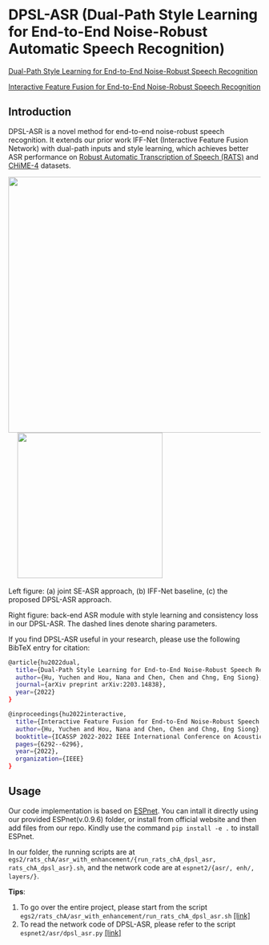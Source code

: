 # DPSL-ASR (Dual-Path Style Learning for End-to-End Noise-Robust Automatic Speech Recognition)

[Dual-Path Style Learning for End-to-End Noise-Robust Speech Recognition](https://arxiv.org/abs/2203.14838)

[Interactive Feature Fusion for End-to-End Noise-Robust Speech Recognition](https://arxiv.org/abs/2110.05267)

## Introduction

DPSL-ASR is a novel method for end-to-end noise-robust speech recognition. It extends our prior work IFF-Net (Interactive Feature Fusion Network) with dual-path inputs and style learning, which achieves better ASR performance on [Robust Automatic Transcription of Speech (RATS)](https://github.com/YUCHEN005/RATS-Channel-A-Speech-Data) and [CHiME-4](https://spandh.dcs.shef.ac.uk/chime_challenge/CHiME4/data.html) datasets.

<img width=510 src="https://user-images.githubusercontent.com/90536618/196597886-bd3af18c-0cd7-4852-8066-5b5872531b0c.png"> &emsp; <img width=290 src="https://user-images.githubusercontent.com/90536618/196597890-55bdcd9a-e958-476a-b1d3-248b1ba563ea.png">


Left figure: (a) joint SE-ASR approach, (b) IFF-Net baseline, (c) the proposed DPSL-ASR approach.

Right figure: back-end ASR module with style learning and consistency loss in our DPSL-ASR. The dashed lines denote sharing parameters.

If you find DPSL-ASR useful in your research, please use the following BibTeX entry for citation:

```bash
@article{hu2022dual,
  title={Dual-Path Style Learning for End-to-End Noise-Robust Speech Recognition}, 
  author={Hu, Yuchen and Hou, Nana and Chen, Chen and Chng, Eng Siong},
  journal={arXiv preprint arXiv:2203.14838},
  year={2022}
}

@inproceedings{hu2022interactive,
  title={Interactive Feature Fusion for End-to-End Noise-Robust Speech Recognition},
  author={Hu, Yuchen and Hou, Nana and Chen, Chen and Chng, Eng Siong},
  booktitle={ICASSP 2022-2022 IEEE International Conference on Acoustics, Speech and Signal Processing (ICASSP)},
  pages={6292--6296},
  year={2022},
  organization={IEEE}
}
```

## Usage

Our code implementation is based on [ESPnet](https://github.com/espnet/espnet). You can intall it directly using our provided ESPnet(v.0.9.6) folder, or install from official website and then add files from our repo. Kindly use the command `pip install -e .` to install ESPnet.

In our folder, the running scripts are at `egs2/rats_chA/asr_with_enhancement/{run_rats_chA_dpsl_asr, rats_chA_dpsl_asr}.sh`, and the network code are at `espnet2/{asr/, enh/, layers/}`. 

**Tips**: 

1. To go over the entire project, please start from the script `egs2/rats_chA/asr_with_enhancement/run_rats_chA_dpsl_asr.sh` [[link]](https://github.com/YUCHEN005/DPSL-ASR/blob/master/egs2/rats_chA/asr_with_enhancement/run_rats_chA_dpsl_asr.sh)
2. To read the network code of DPSL-ASR, please refer to the script `espnet2/asr/dpsl_asr.py` [[link]](https://github.com/YUCHEN005/DPSL-ASR/blob/master/espnet2/asr/dpsl_asr.py)


